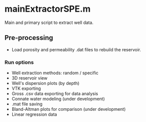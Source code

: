 # mainExtractorSPE.m

Main and primary script to extract well data.

## Pre-processing

* Load porosity and permeability .dat files to rebuild the reservoir.

### Run options

* Well extraction methods: random / specific
* 3D reservoir view
* Well's dispersion plots (by depth)
* VTK exporting
* Gross .csv data exporting for data analysis
* Connate water modeling (under development)
* .mat file saving
* Bland-Altman plots for comparison (under development)
* Linear regression data
